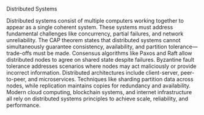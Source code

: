 Distributed Systems

Distributed systems consist of multiple computers working together to appear as a single coherent system. These systems must address fundamental challenges like concurrency, partial failures, and network unreliability. The CAP theorem states that distributed systems cannot simultaneously guarantee consistency, availability, and partition tolerance—trade-offs must be made. Consensus algorithms like Paxos and Raft allow distributed nodes to agree on shared state despite failures. Byzantine fault tolerance addresses scenarios where nodes may act maliciously or provide incorrect information. Distributed architectures include client-server, peer-to-peer, and microservices. Techniques like sharding partition data across nodes, while replication maintains copies for redundancy and availability. Modern cloud computing, blockchain systems, and internet infrastructure all rely on distributed systems principles to achieve scale, reliability, and performance.
